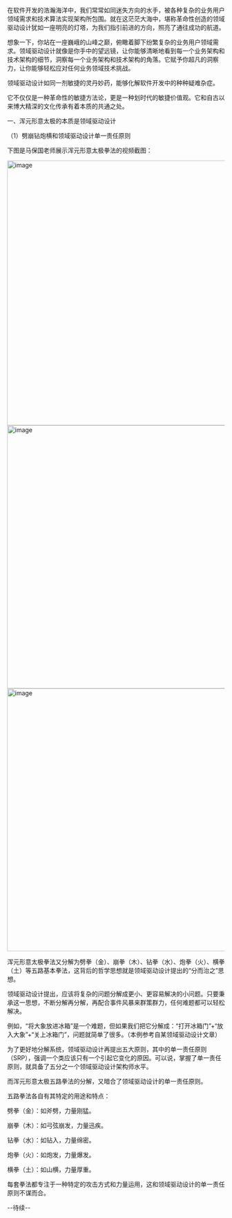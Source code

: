 在软件开发的浩瀚海洋中，我们常常如同迷失方向的水手，被各种复杂的业务用户领域需求和技术算法实现架构所包围。就在这茫茫大海中，堪称革命性创造的领域驱动设计犹如一座明亮的灯塔，为我们指引前进的方向，照亮了通往成功的航道。

想象一下，你站在一座巍峨的山峰之巅，俯瞰着脚下纷繁复杂的业务用户领域需求。领域驱动设计就像是你手中的望远镜，让你能够清晰地看到每一个业务架构和技术架构的细节，洞察每一个业务架构和技术架构的角落。它赋予你超凡的洞察力，让你能够轻松应对任何业务领域技术挑战。

领域驱动设计如同一剂敏捷的灵丹妙药，能够化解软件开发中的种种疑难杂症。

它不仅仅是一种革命性的敏捷方法论，更是一种划时代的敏捷价值观。它和自古以来博大精深的文化传承有着本质的共通之处。

一、浑元形意太极的本质是领域驱动设计

（1）劈崩钻炮横和领域驱动设计单一责任原则

下图是马保国老师展示浑元形意太极拳法的视频截图： 

<img width="1080" height="612" alt="image" src="https://github.com/user-attachments/assets/ed0ec068-a404-4274-abdb-388d9d9c490b" />

<img width="1080" height="608" alt="image" src="https://github.com/user-attachments/assets/58d817c0-e27b-412a-a838-60ba5b097a79" />

<img width="1080" height="607" alt="image" src="https://github.com/user-attachments/assets/a4c2a117-bc5d-4f71-a251-c556f8ccf860" />

浑元形意太极拳法又分解为劈拳（金）、崩拳（木）、钻拳（水）、炮拳（火）、横拳（土）等五路基本拳法，这背后的哲学思想就是领域驱动设计提出的“分而治之”思想。

领域驱动设计提出，应该将复杂的问题分解成更小、更容易解决的小问题。只要秉承这一思想，不断分解再分解，再配合事件风暴来群策群力，任何难题都可以轻松解决。

例如，“将大象放进冰箱”是一个难题，但如果我们把它分解成：“打开冰箱门”+“放入大象”+“关上冰箱门”，问题就简单了很多。（本例参考自某领域驱动设计文章）

为了更好地分解系统，领域驱动设计再提出五大原则，其中的单一责任原则（SRP），强调一个类应该只有一个引起它变化的原因。可以说，掌握了单一责任原则，就具备了五分之一个领域驱动设计架构师水平。

而浑元形意太极五路拳法的分解，又暗合了领域驱动设计的单一责任原则。

五路拳法各自有其特定的用途和特点：

劈拳（金）：如斧劈，力量刚猛。

崩拳（木）：如弓弦崩发，力量迅疾。

钻拳（水）：如钻入，力量绵密。

炮拳（火）：如炮发，力量爆发。

横拳（土）：如山横，力量厚重。

每套拳法都专注于一种特定的攻击方式和力量运用，这和领域驱动设计的单一责任原则不谋而合。

--待续--
